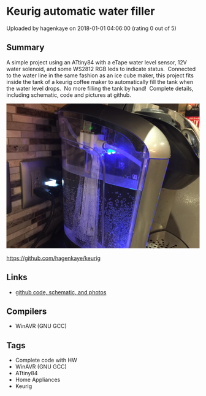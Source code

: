 # Keurig automatic water filler

Uploaded by hagenkaye on 2018-01-01 04:06:00 (rating 0 out of 5)

## Summary

A simple project using an ATtiny84 with a eTape water level sensor, 12V water solenoid, and some WS2812 RGB leds to indicate status.  Connected to the water line in the same fashion as an ice cube maker, this project fits inside the tank of a keurig coffee maker to automatically fill the tank when the water level drops.  No more filling the tank by hand!  Complete details, including schematic, code and pictures at github.


![](https://github.com/hagenkaye/keurig/blob/master/photo2.jpg?raw=true)


<https://github.com/hagenkaye/keurig>

## Links

- [github code, schematic, and photos](https://github.com/hagenkaye/keurig)

## Compilers

- WinAVR (GNU GCC)

## Tags

- Complete code with HW
- WinAVR (GNU GCC)
- ATtiny84
- Home Appliances
- Keurig
